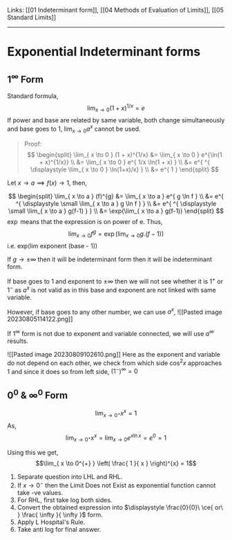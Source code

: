 Links: [[01 Indeterminant form]], [[04 Methods of Evaluation of Limits]], [[05 Standard Limits]]
___
# Exponential Indeterminant forms

## $1^{\infty}$ Form
Standard formula,
$$\lim_{ x \to 0 } (1 + x)^{1/x} = e$$
If power and base are related by same variable, both change simultaneously and base goes to 1, $\displaystyle \lim_{ x \to 0 } a^{x}$ cannot be used.  

> Proof:
> $$
> \begin{split}
> \lim_{ x \to 0 } (1 + x)^{1/x} &= \lim_{ x \to 0 } e^{\ln(1 + x)^{1/x}} \\
> &= \lim_{ x \to 0 } e^{ 1/x \ln(1 + x) } \\
> &= e^{ ^{ \displaystyle \lim_{ x \to 0 } \ln(1+x)/x} } \\
> &= e^{ 1 }
> \end{split}
> $$


Let $x \to a \implies f(x)\to 1$, then,

$$
\begin{split}
\lim_{ x \to a } (f)^{g} &= \lim_{ x \to a } e^{ g \ln f } \\
&= e^{ ^{ \displaystyle \small \lim_{ x \to a } g \ln f } } \\
&= e^{ ^{ \displaystyle \small \lim_{ x \to a } g(f-1) } } \\
&= \exp(\lim_{ x \to a } g(f-1))
\end{split}
$$
$\exp$ means that the expression is on power of e.
Thus,
$$\lim_{ x \to 0 } f^{g} = \exp(\lim_{ x \to 0 } g.(f-1))$$
i.e. exp(lim exponent (base - 1))

If $g \to \pm \infty$ then it will be indeterminant form then it will be indeterminant form. 

If base goes to 1 and exponent to $\pm \infty$ then we will not see whether it is $1^{+}$ or $1^{-}$ as $a^{x}$ is not valid as in this base and exponent are not linked with same variable.

However, if base goes to any other number, we can use $a^{x}$,
![[Pasted image 20230805114122.png]]

If $1^{\infty}$ form is not due to exponent and variable connected, we will use $a^{\infty}$ results. 

![[Pasted image 20230809102610.png]]
Here as the exponent and variable do not depend on each other, we check from which side $\cos ^{2}x$ approaches 1 and since it does so from left side, $(1^{-})^{\infty} = 0$


## $0^{0}\ \&\ \infty^{0}$ Form

$$\lim_{ x \to 0^{+} } x^{x} = 1$$
As,
$$\lim_{ x \to 0^{+} } x^{x} = \lim_{ x \to 0 } e^{x\ln x} = e^{0} = 1$$

Using this we get,
$$\lim_{ x \to 0^{+} } \left( \frac{ 1 }{ x } \right)^{x} = 1$$

1. Separate question into LHL and RHL.
2. If $x\to 0^{-}$ then the Limit Does not Exist as exponential function cannot take -ve values. 
3. For RHL, first take log both sides.
4. Convert the obtained expression into $\displaystyle \frac{0}{0}\ \ce{ or\ } \frac{ \infty  }{ \infty }$ form.
5. Apply L Hospital's Rule.
6. Take anti log for final answer.